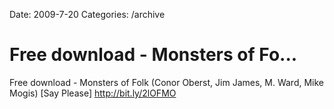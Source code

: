 Date: 2009-7-20
Categories: /archive

# Free download - Monsters of Fo...

Free download - Monsters of Folk (Conor Oberst, Jim James, M. Ward, Mike Mogis) [Say Please] <a href="http://bit.ly/2lOFMO" rel="nofollow">http://bit.ly/2lOFMO</a>
